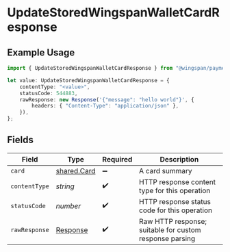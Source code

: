 # UpdateStoredWingspanWalletCardResponse

## Example Usage

```typescript
import { UpdateStoredWingspanWalletCardResponse } from "@wingspan/payments/sdk/models/operations";

let value: UpdateStoredWingspanWalletCardResponse = {
    contentType: "<value>",
    statusCode: 544883,
    rawResponse: new Response('{"message": "hello world"}', {
        headers: { "Content-Type": "application/json" },
    }),
};
```

## Fields

| Field                                                                 | Type                                                                  | Required                                                              | Description                                                           |
| --------------------------------------------------------------------- | --------------------------------------------------------------------- | --------------------------------------------------------------------- | --------------------------------------------------------------------- |
| `card`                                                                | [shared.Card](../../../sdk/models/shared/card.md)                     | :heavy_minus_sign:                                                    | A card summary                                                        |
| `contentType`                                                         | *string*                                                              | :heavy_check_mark:                                                    | HTTP response content type for this operation                         |
| `statusCode`                                                          | *number*                                                              | :heavy_check_mark:                                                    | HTTP response status code for this operation                          |
| `rawResponse`                                                         | [Response](https://developer.mozilla.org/en-US/docs/Web/API/Response) | :heavy_check_mark:                                                    | Raw HTTP response; suitable for custom response parsing               |